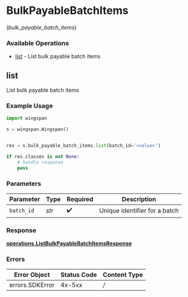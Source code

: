 # BulkPayableBatchItems
(*bulk_payable_batch_items*)

### Available Operations

* [list](#list) - List bulk payable batch items

## list

List bulk payable batch items

### Example Usage

```python
import wingspan

s = wingspan.Wingspan()


res = s.bulk_payable_batch_items.list(batch_id='<value>')

if res.classes is not None:
    # handle response
    pass

```

### Parameters

| Parameter                     | Type                          | Required                      | Description                   |
| ----------------------------- | ----------------------------- | ----------------------------- | ----------------------------- |
| `batch_id`                    | *str*                         | :heavy_check_mark:            | Unique identifier for a batch |


### Response

**[operations.ListBulkPayableBatchItemsResponse](../../models/operations/listbulkpayablebatchitemsresponse.md)**
### Errors

| Error Object    | Status Code     | Content Type    |
| --------------- | --------------- | --------------- |
| errors.SDKError | 4x-5xx          | */*             |
